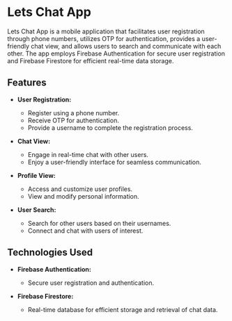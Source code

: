 # Lets Chat App

Lets Chat App is a mobile application that facilitates user registration through phone numbers, utilizes OTP for authentication, provides a user-friendly chat view, and allows users to search and communicate with each other. The app employs Firebase Authentication for secure user registration and Firebase Firestore for efficient real-time data storage.

## Features

- **User Registration:**
    - Register using a phone number.
    - Receive OTP for authentication.
    - Provide a username to complete the registration process.

- **Chat View:**
    - Engage in real-time chat with other users.
    - Enjoy a user-friendly interface for seamless communication.

- **Profile View:**
    - Access and customize user profiles.
    - View and modify personal information.

- **User Search:**
    - Search for other users based on their usernames.
    - Connect and chat with users of interest.

## Technologies Used

- **Firebase Authentication:**
    - Secure user registration and authentication.

- **Firebase Firestore:**
    - Real-time database for efficient storage and retrieval of chat data.

